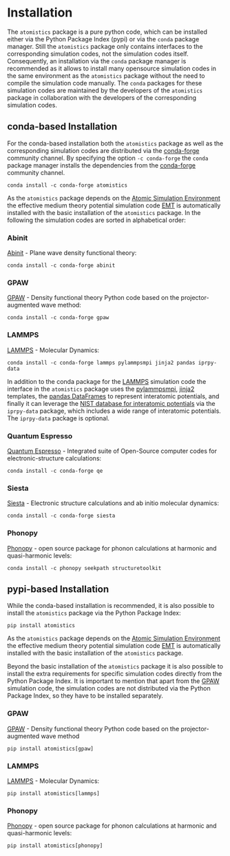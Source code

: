 # Installation 
The `atomistics` package is a pure python code, which can be installed either via the Python Package Index (pypi) or via
the `conda` package manager. Still the `atomistics` package only contains interfaces to the corresponding simulation 
codes, not the simulation codes itself. Consequently, an installation via the `conda` package manager is recommended as
it allows to install many opensource simulation codes in the same environment as the `atomistics` package without the 
need to compile the simulation code manually. The `conda` packages for these simulation codes are maintained by the
developers of the `atomistics` package in collaboration with the developers of the corresponding simulation codes. 

## conda-based Installation 
For the conda-based installation both the `atomistics` package as well as the corresponding simulation codes are 
distributed via the [conda-forge](https://conda-forge.org) community channel. By specifying the option `-c conda-forge`
the `conda` package manager installs the dependencies from the [conda-forge](https://conda-forge.org) community channel.
```
conda install -c conda-forge atomistics
```
As the `atomistics` package depends on the [Atomic Simulation Environment](https://wiki.fysik.dtu.dk/ase/) the effective
medium theory potential simulation code [EMT](https://wiki.fysik.dtu.dk/ase/ase/calculators/emt.html) is automatically 
installed with the basic installation of the `atomistics` package. In the following the simulation codes are sorted in 
alphabetical order: 

### Abinit 
[Abinit](https://www.abinit.org) - Plane wave density functional theory:
```
conda install -c conda-forge abinit
```

### GPAW 
[GPAW](https://wiki.fysik.dtu.dk/gpaw/) - Density functional theory Python code based on the projector-augmented wave 
method:
```
conda install -c conda-forge gpaw
```

### LAMMPS 
[LAMMPS](https://www.lammps.org) - Molecular Dynamics:
```
conda install -c conda-forge lammps pylammpsmpi jinja2 pandas iprpy-data
```
In addition to the conda package for the [LAMMPS](https://www.lammps.org) simulation code the interface in the 
`atomistics` package uses the [pylammpsmpi](https://github.com/pyiron/pylammpsmpi), [jinja2](https://jinja.palletsprojects.com/) 
templates, the [pandas DataFrames](https://pandas.pydata.org) to represent interatomic potentials, and finally it can 
leverage the [NIST database for interatomic potentials](https://www.ctcms.nist.gov/potentials) via the `iprpy-data`
package, which includes a wide range of interatomic potentials. The `iprpy-data` package is optional. 

### Quantum Espresso 
[Quantum Espresso](https://www.quantum-espresso.org) - Integrated suite of Open-Source computer codes for 
electronic-structure calculations:
```
conda install -c conda-forge qe
```

### Siesta
[Siesta](https://siesta-project.org) - Electronic structure calculations and ab initio molecular dynamics:
```
conda install -c conda-forge siesta
```

### Phonopy
[Phonopy](https://phonopy.github.io/phonopy/) - open source package for phonon calculations at harmonic and 
quasi-harmonic levels:
```
conda install -c phonopy seekpath structuretoolkit
```

## pypi-based Installation 
While the conda-based installation is recommended, it is also possible to install the `atomistics` package via the 
Python Package Index: 
```
pip install atomistics
```
As the `atomistics` package depends on the [Atomic Simulation Environment](https://wiki.fysik.dtu.dk/ase/) the effective
medium theory potential simulation code [EMT](https://wiki.fysik.dtu.dk/ase/ase/calculators/emt.html) is automatically 
installed with the basic installation of the `atomistics` package. 

Beyond the basic installation of the `atomistics` package it is also possible to install the extra requirements for 
specific simulation codes directly from the Python Package Index. It is important to mention that apart from the 
[GPAW](https://wiki.fysik.dtu.dk/gpaw/) simulation code, the simulation codes are not distributed via the Python Package
Index, so they have to be installed separately. 
### GPAW
[GPAW](https://wiki.fysik.dtu.dk/gpaw/) - Density functional theory Python code based on the projector-augmented wave 
method
```
pip install atomistics[gpaw]
```

### LAMMPS
[LAMMPS](https://www.lammps.org) - Molecular Dynamics:
```
pip install atomistics[lammps]
```

### Phonopy
[Phonopy](https://phonopy.github.io/phonopy/) - open source package for phonon calculations at harmonic and 
quasi-harmonic levels:
```
pip install atomistics[phonopy]
```